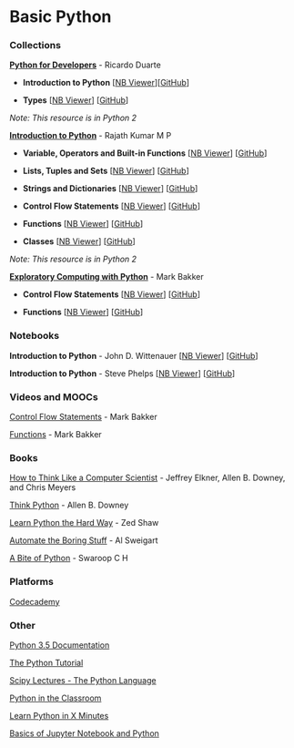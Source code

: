 # Basic Python
### Collections
[**Python for Developers**](http://ricardoduarte.github.io/python-for-developers/) - Ricardo Duarte

* __Introduction to Python__ [[NB Viewer](http://nbviewer.jupyter.org/github/ricardoduarte/python-for-developers/blob/master/Chapter1/Chapter1_Introduction.ipynb)][[GitHub](https://github.com/ricardoduarte/python-for-developers/blob/master/Chapter1/Chapter1_Introduction.ipynb)]

* __Types__ [[NB Viewer](http://nbviewer.jupyter.org/github/ricardoduarte/python-for-developers/blob/master/Chapter5/Chapter5_Types.ipynb)] [[GitHub](https://github.com/ricardoduarte/python-for-developers/blob/master/Chapter5/Chapter5_Types.ipynb)]

*Note: This resource is in Python 2*

[**Introduction to Python**](https://github.com/rajathkumarmp/Python-Lectures) - Rajath Kumar M P

* __Variable, Operators and Built-in Functions__ [[NB Viewer](http://nbviewer.jupyter.org/github/rajathkumarmp/Python-Lectures/blob/master/01.ipynb)] [[GitHub](https://github.com/rajathkumarmp/Python-Lectures/blob/master/01.ipynb)]

* __Lists, Tuples and Sets__ [[NB Viewer](http://nbviewer.jupyter.org/github/rajathkumarmp/Python-Lectures/blob/master/03.ipynb)] [[GitHub](https://github.com/rajathkumarmp/Python-Lectures/blob/master/03.ipynb)]

* __Strings and Dictionaries__ [[NB Viewer](http://nbviewer.jupyter.org/github/rajathkumarmp/Python-Lectures/blob/master/04.ipynb)] [[GitHub](https://github.com/rajathkumarmp/Python-Lectures/blob/master/04.ipynb)]

* __Control Flow Statements__ [[NB Viewer](http://nbviewer.jupyter.org/github/rajathkumarmp/Python-Lectures/blob/master/05.ipynb)] [[GitHub](https://github.com/rajathkumarmp/Python-Lectures/blob/master/05.ipynb)]

* __Functions__ [[NB Viewer](http://nbviewer.jupyter.org/github/rajathkumarmp/Python-Lectures/blob/master/06.ipynb)] [[GitHub](https://github.com/rajathkumarmp/Python-Lectures/blob/master/06.ipynb)]

* __Classes__ [[NB Viewer](http://nbviewer.jupyter.org/github/rajathkumarmp/Python-Lectures/blob/master/07.ipynb)] [[GitHub](https://github.com/rajathkumarmp/Python-Lectures/blob/master/07.ipynb)]

*Note: This resource is in Python 2*

[**Exploratory Computing with Python**](http://mbakker7.github.io/exploratory_computing_with_python/) - Mark Bakker

* __Control Flow Statements__ [[NB Viewer](http://nbviewer.jupyter.org/github/mbakker7/exploratory_computing_with_python/blob/master/notebook3_for_and_if/py_exploratory_comp_3.ipynb)] [[GitHub](https://github.com/mbakker7/exploratory_computing_with_python/blob/master/notebook3_for_and_if/py_exploratory_comp_3.ipynb)]

* __Functions__ [[NB Viewer](http://nbviewer.jupyter.org/github/mbakker7/exploratory_computing_with_python/blob/master/notebook4_functions/py_exploratory_comp_4.ipynb)] [[GitHub](https://github.com/mbakker7/exploratory_computing_with_python/blob/master/notebook4_functions/py_exploratory_comp_4.ipynb)]

### Notebooks
__Introduction to Python__ - John D. Wittenauer [[NB Viewer](http://nbviewer.jupyter.org/github/jdwittenauer/ipython-notebooks/blob/master/notebooks/language/Intro.ipynb)] [[GitHub]()]

__Introduction to Python__ - Steve Phelps [[NB Viewer](http://nbviewer.jupyter.org/github/phelps-sg/python-bigdata/blob/master/src/main/ipynb/intro-python.ipynb)] [[GitHub]()]

### Videos and MOOCs
[Control Flow Statements](https://www.youtube.com/watch?v=19gM-QEVugc&feature=youtu.be) - Mark Bakker

[Functions](https://www.youtube.com/watch?v=ZqjYNtWanMM&feature=youtu.be) - Mark Bakker

### Books
[How to Think Like a Computer Scientist](http://openbookproject.net/thinkcs/python/english2e/index.html) - Jeffrey Elkner, Allen B. Downey, and Chris Meyers

[Think Python](http://greenteapress.com/wp/think-python-2e/) - Allen B. Downey

[Learn Python the Hard Way](http://learnpythonthehardway.org) - Zed Shaw

[Automate the Boring Stuff](https://automatetheboringstuff.com/) - Al Sweigart

[A Bite of Python](https://python.swaroopch.com) - Swaroop C H

### Platforms
[Codecademy](https://www.codecademy.com/learn/python)

### Other
[Python 3.5 Documentation](https://docs.python.org/3.5/index.html)

[The Python Tutorial](https://docs.python.org/3.5/tutorial/)

[Scipy Lectures - The Python Language](http://www.scipy-lectures.org/intro/language/python_language.html)

[Python in the Classroom](https://opensource.com/education/15/9/python-in-the-classroom)

[Learn Python in X Minutes](https://learnxinyminutes.com/docs/python/)

[Basics of Jupyter Notebook and Python](https://www.packtpub.com/books/content/basics-jupyter-notebook-and-python)
